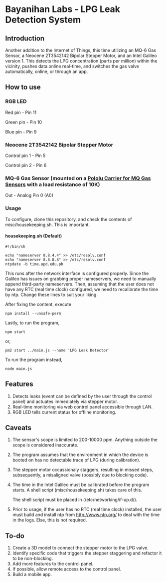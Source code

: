 Bayanihan Labs - LPG Leak Detection System
=========================

## Introduction

Another addition to the Internet of Things, this time utilizing an MQ-6 Gas Sensor, a Neocene 2T3542142 Bipolar Stepper Motor, and an Intel Galileo version 1. This detects the LPG concentration (parts per million) within the vicinity, pushes data online real-time, and switches the gas valve automatically, online, or through an app.

## How to use

### RGB LED
Red pin - Pin 11

Green pin - Pin 10

Blue pin - Pin 9

### Neocene 2T3542142 Bipolar Stepper Motor 
Control pin 1 - Pin 5

Control pin 2 - Pin 6

### MQ-6 Gas Sensor (mounted on a [Pololu Carrier for MQ Gas Sensors](http://www.pololu.com/product/1479) with a load resistance of 10K)
Out - Analog Pin 0 (A0)

### Usage

To configure, clone this repository, and check the contents of misc/housekeeping.sh. This is important.

#### housekeeping.sh (Default)
```Shell
#!/bin/sh

echo "nameserver 8.8.4.4" >> /etc/resolv.conf
echo "nameserver 8.8.8.8" >> /etc/resolv.conf
ntpdate -b time.upd.edu.ph
```
This runs after the network interface is configured properly.
Since the Galileo has issues on grabbing proper nameservers, we need to manually append third-party nameservers.
Then, assuming that the user does not have any RTC (real time clock) configured, we need to recalibrate the time by ntp.
Change these lines to suit your liking.

After fixing the content, execute

```
npm install --unsafe-perm
```

Lastly, to run the program,
```
npm start
```
or, 
```
pm2 start ../main.js --name 'LPG Leak Detector'
```

To run the program instead,
```
node main.js
```

## Features

1. Detects leaks (event can be defined by the user through the control panel) and actuates immediately via stepper motor.
2. Real-time monitoring via web control panel accessible through LAN.
3. RGB LED tells current status for offline monitoring.

## Caveats

1. The sensor's scope is limited to 200-10000 ppm. Anything outside the scope is considered inaccurate.
2. The program assumes that the environment in which the device is booted on has no detectable trace of LPG (during calibration).
3. The stepper motor occassionaly staggers, resulting in missed steps, subsequently, a misaligned valve (possibly due to blocking code).
4. The time in the Intel Galileo must be calibrated before the program starts. A shell script (misc/housekeeping.sh) takes care of this.

	 The shell script must be placed in (/etc/networking/if-up.d/).
5. Prior to usage, if the user has no RTC (real time clock) installed, the user must build and install ntp from http://www.ntp.org/ to deal with the time in the logs. Else, this is not required.

## To-do

1. Create a 3D model to connect the stepper motor to the LPG valve.
2. Identify specific code that triggers the stepper staggering and refactor it to be non-blocking.
3. Add more features to the control panel.
4. If possible, allow remote access to the control panel. 
5. Build a mobile app.
